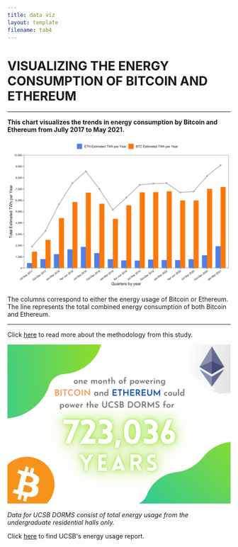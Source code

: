 ```yaml
---
title: data viz
layout: template
filename: tab4
--- 
```

# VISUALIZING THE ENERGY CONSUMPTION OF BITCOIN AND ETHEREUM
-----
**This chart visualizes the trends in energy consumption by Bitcoin and Ethereum from Jully 2017 to May 2021.**

![data viz](/images/crypto2.png)

The columns correspond to either the energy usage of Bitcoin or Ethereum. The line represents the total combined energy consumption of both Bitcoin and Ethereum.

----
Click [here](https://digiconomist.net/bitcoin-energy-consumption) to read more about the methodology from this study.

![data viz](/images/infographic2.png)

*Data for UCSB DORMS consist of total energy usage from the undergraduate residential halls only.* 

Click [here](https://engagementdashboard.com/ucsb/ucsb) to find UCSB's energy usage report. 
